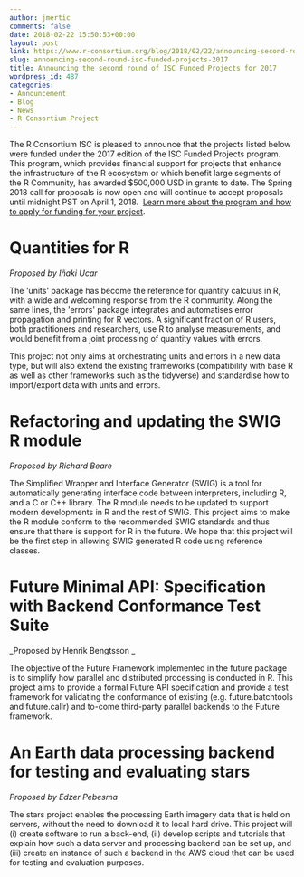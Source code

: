 ```yaml
---
author: jmertic
comments: false
date: 2018-02-22 15:50:53+00:00
layout: post
link: https://www.r-consortium.org/blog/2018/02/22/announcing-second-round-isc-funded-projects-2017
slug: announcing-second-round-isc-funded-projects-2017
title: Announcing the second round of ISC Funded Projects for 2017
wordpress_id: 487
categories:
- Announcement
- Blog
- News
- R Consortium Project
---
```


The R Consortium ISC is pleased to announce that the projects listed below were funded under the 2017 edition of the ISC Funded Projects program. This program, which provides financial support for projects that enhance the infrastructure of the R ecosystem or which benefit large segments of the R Community, has awarded $500,000 USD in grants to date. The Spring 2018 call for proposals is now open and will continue to accept proposals until midnight PST on April 1, 2018.  [Learn more about the program and how to apply for funding for your project](https://www.r-consortium.org/projects/call-for-proposals).


# Quantities for R


_Proposed by Iñaki Ucar_

The 'units' package has become the reference for quantity calculus in R, with a wide and welcoming response from the R community. Along the same lines, the 'errors' package integrates and automatises error propagation and printing for R vectors. A significant fraction of R users, both practitioners and researchers, use R to analyse measurements, and would benefit from a joint processing of quantity values with errors.

This project not only aims at orchestrating units and errors in a new data type, but will also extend the existing frameworks (compatibility with base R as well as other frameworks such as the tidyverse) and standardise how to import/export data with units and errors.


# Refactoring and updating the SWIG R module


_Proposed by Richard Beare_

The Simplified Wrapper and Interface Generator (SWIG) is a tool for automatically generating interface code between interpreters, including R, and a C or C++ library. The R module needs to be updated to support modern developments in R and the rest of SWIG. This project aims to make the R module conform to the recommended SWIG standards and thus ensure that there is support for R in the future. We hope that this project will be the first step in allowing SWIG generated R code using reference classes.


# Future Minimal API: Specification with Backend Conformance Test Suite


_Proposed by Henrik Bengtsson _

The objective of the Future Framework implemented in the future package is to simplify how parallel and distributed processing is conducted in R. This project aims to provide a formal Future API specification and provide a test framework for validating the conformance of existing (e.g. future.batchtools and future.callr) and to-come third-party parallel backends to the Future framework.


# An Earth data processing backend for testing and evaluating stars


_Proposed by Edzer Pebesma_

The stars project enables the processing Earth imagery data that is held on servers, without the need to download it to local hard drive. This project will (i) create software to run a back-end, (ii) develop scripts and tutorials that explain how such a data server and processing backend can be set up, and (iii) create an instance of such a backend in the AWS cloud that can be used for testing and evaluation purposes.
